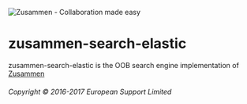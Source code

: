 ![Zusammen - Collaboration made easy](https://raw.githubusercontent.com/open-amdocs/zusammen/master/docs/images/zusammen_logo_final_888px.png)
# zusammen-search-elastic

zusammen-search-elastic is the OOB search engine implementation of [Zusammen](https://github.com/open-amdocs/zusammen)

###### Copyright © 2016-2017 European Support Limited
